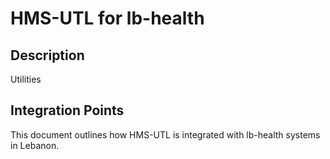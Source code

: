 # HMS-UTL for lb-health

## Description

Utilities

## Integration Points

This document outlines how HMS-UTL is integrated with lb-health systems in Lebanon.

